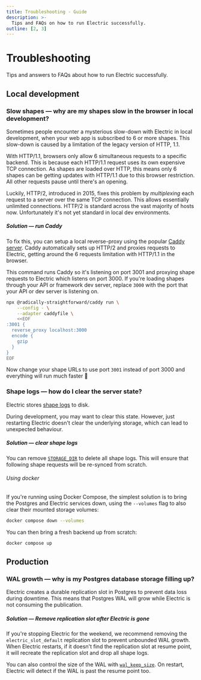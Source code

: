 ```yaml
---
title: Troubleshooting - Guide
description: >-
  Tips and FAQs on how to run Electric successfully.
outline: [2, 3]
---
```


# Troubleshooting

Tips and answers to FAQs about how to run Electric successfully.

## Local development

### Slow shapes &mdash; why are my shapes slow in the browser in local development?

Sometimes people encounter a mysterious slow-down with Electric in local development, when your web app is subscribed to 6 or more shapes. This slow-down is caused by a limitation of the legacy version of HTTP, 1.1.

With HTTP/1.1, browsers only allow 6 simultaneous requests to a specific backend. This is because each HTTP/1.1 request uses its own expensive TCP connection. As shapes are loaded over HTTP, this means only 6 shapes can be getting updates with HTTP/1.1 due to this browser restriction. All other requests pause until there's an opening.

Luckily, HTTP/2, introduced in 2015, fixes this problem by _multiplexing_ each request to a server over the same TCP connection. This allows essentially unlimited connections. HTTP/2 is standard across the vast majority of hosts now. Unfortunately it's not yet standard in local dev environments.

##### Solution &mdash; run Caddy

To fix this, you can setup a local reverse-proxy using the popular [Caddy server](https://caddyserver.com). Caddy automatically sets up HTTP/2 and proxies requests to Electric, getting around the 6 requests limitation with HTTP/1.1 in the browser.

This command runs Caddy so it's listening on port 3001 and proxying shape requests to Electric which listens on port 3000. If you're loading shapes through your API or framework dev server, replace `3000` with the port that your API or dev server is listening on.

```sh
npx @radically-straightforward/caddy run \
    --config - \
    --adapter caddyfile \
    <<EOF
:3001 {
  reverse_proxy localhost:3000
  encode {
    gzip
  }
}
EOF
```

Now change your shape URLs to use port `3001` instead of port 3000 and everything will run much faster 🚀

### Shape logs &mdash; how do I clear the server state?

Electric stores [shape logs](/docs/api/http#shape-log) to disk.

During development, you may want to clear this state. However, just restarting Electric doesn't clear the underlying storage, which can lead to unexpected behaviour.

##### Solution &mdash; clear shape logs

You can remove [```STORAGE_DIR```](https://electric-sql.com/docs/api/config#storage-dir) to delete all shape logs. This will ensure that following shape requests will be re-synced from scratch.

###### Using docker

If you're running using Docker Compose, the simplest solution is to bring the Postgres and Electric services down, using the `--volumes` flag to also clear their mounted storage volumes:

```sh
docker compose down --volumes
```

You can then bring a fresh backend up from scratch:

```sh
docker compose up
```

## Production

### WAL growth &mdash; why is my Postgres database storage filling up?

Electric creates a durable replication slot in Postgres to prevent data loss during downtime. This means that Postgres WAL will grow while Electric is not consuming the publication.

##### Solution &mdash; Remove replication slot after Electric is gone

If you're stopping Electric for the weekend, we recommend removing the ```electric_slot_default``` replication slot to prevent unbounded WAL growth. When Electric restarts, if it doesn't find the replication slot at resume point, it will recreate the replication slot and drop all shape logs.

You can also control the size of the WAL with [```wal_keep_size```](https://www.postgresql.org/docs/current/runtime-config-replication.html#GUC-WAL-KEEP-SIZE). On restart, Electric will detect if the WAL is past the resume point too.